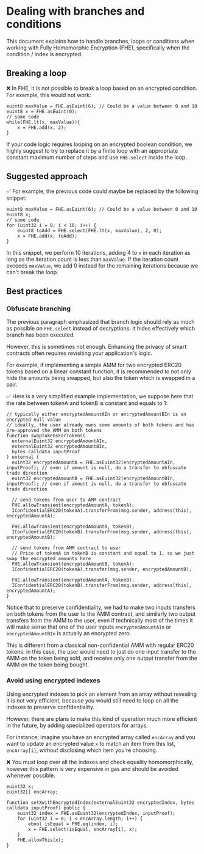 # Dealing with branches and conditions

This document explains how to handle branches, loops or conditions when working with Fully Homomorphic Encryption (FHE), specifically when the condition / index is encrypted.

## Breaking a loop

❌ In FHE, it is not possible to break a loop based on an encrypted condition. For example, this would not work:

```solidity
euint8 maxValue = FHE.asEuint(6); // Could be a value between 0 and 10
euint8 x = FHE.asEuint(0);
// some code
while(FHE.lt(x, maxValue)){
    x = FHE.add(x, 2);
}
```

If your code logic requires looping on an encrypted boolean condition, we highly suggest to try to replace it by a finite loop with an appropriate constant maximum number of steps and use `FHE.select` inside the loop.

## Suggested approach

✅ For example, the previous code could maybe be replaced by the following snippet:

```solidity
euint8 maxValue = FHE.asEuint(6); // Could be a value between 0 and 10
euint8 x;
// some code
for (uint32 i = 0; i < 10; i++) {
    euint8 toAdd = FHE.select(FHE.lt(x, maxValue), 2, 0);
    x = FHE.add(x, toAdd);
}
```

In this snippet, we perform 10 iterations, adding 4 to `x` in each iteration as long as the iteration count is less than `maxValue`. If the iteration count exceeds `maxValue`, we add 0 instead for the remaining iterations because we can't break the loop.

## Best practices

### Obfuscate branching

The previous paragraph emphasized that branch logic should rely as much as possible on `FHE.select` instead of decryptions. It hides effectively which branch has been executed.

However, this is sometimes not enough. Enhancing the privacy of smart contracts often requires revisiting your application's logic.

For example, if implementing a simple AMM for two encrypted ERC20 tokens based on a linear constant function, it is recommended to not only hide the amounts being swapped, but also the token which is swapped in a pair.

✅ Here is a very simplified example implementation, we suppose here that the rate between tokenA and tokenB is constant and equals to 1:

```solidity
// typically either encryptedAmountAIn or encryptedAmountBIn is an encrypted null value
// ideally, the user already owns some amounts of both tokens and has pre-approved the AMM on both tokens
function swapTokensForTokens(
  externalEuint32 encryptedAmountAIn,
  externalEuint32 encryptedAmountBIn,
  bytes calldata inputProof
) external {
  euint32 encryptedAmountA = FHE.asEuint32(encryptedAmountAIn, inputProof); // even if amount is null, do a transfer to obfuscate trade direction
  euint32 encryptedAmountB = FHE.asEuint32(encryptedAmountBIn, inputProof); // even if amount is null, do a transfer to obfuscate trade direction

  // send tokens from user to AMM contract
  FHE.allowTransient(encryptedAmountA, tokenA);
  IConfidentialERC20(tokenA).transferFrom(msg.sender, address(this), encryptedAmountA);

  FHE.allowTransient(encryptedAmountB, tokenB);
  IConfidentialERC20(tokenB).transferFrom(msg.sender, address(this), encryptedAmountB);

  // send tokens from AMM contract to user
  // Price of tokenA in tokenB is constant and equal to 1, so we just swap the encrypted amounts here
  FHE.allowTransient(encryptedAmountB, tokenA);
  IConfidentialERC20(tokenA).transfer(msg.sender, encryptedAmountB);

  FHE.allowTransient(encryptedAmountA, tokenB);
  IConfidentialERC20(tokenB).transferFrom(msg.sender, address(this), encryptedAmountA);
}
```

Notice that to preserve confidentiality, we had to make two inputs transfers on both tokens from the user to the AMM contract, and similarly two output transfers from the AMM to the user, even if technically most of the times it will make sense that one of the user inputs `encryptedAmountAIn` or `encryptedAmountBIn` is actually an encrypted zero.

This is different from a classical non-confidential AMM with regular ERC20 tokens: in this case, the user would need to just do one input transfer to the AMM on the token being sold, and receive only one output transfer from the AMM on the token being bought.

### Avoid using encrypted indexes

Using encrypted indexes to pick an element from an array without revealing it is not very efficient, because you would still need to loop on all the indexes to preserve confidentiality.

However, there are plans to make this kind of operation much more efficient in the future, by adding specialized operators for arrays.

For instance, imagine you have an encrypted array called `encArray` and you want to update an encrypted value `x` to match an item from this list, `encArray[i]`, _without_ disclosing which item you're choosing.

❌ You must loop over all the indexes and check equality homomorphically, however this pattern is very expensive in gas and should be avoided whenever possible.

```solidity
euint32 x;
euint32[] encArray;

function setXwithEncryptedIndex(externalEuint32 encryptedIndex, bytes calldata inputProof) public {
    euint32 index = FHE.asEuint32(encryptedIndex, inputProof);
    for (uint32 i = 0; i < encArray.length; i++) {
        ebool isEqual = FHE.eq(index, i);
        x = FHE.select(isEqual, encArray[i], x);
    }
    FHE.allowThis(x);
}
```
